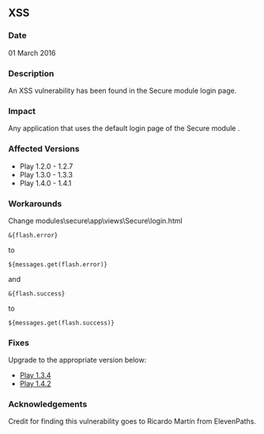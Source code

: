 ## XSS 

### Date

01 March 2016

### Description

An XSS vulnerability has been found in the Secure module login page.

### Impact

Any application that uses the default login page of the Secure module .

### Affected Versions

* Play 1.2.0 - 1.2.7
* Play 1.3.0 - 1.3.3
* Play 1.4.0 - 1.4.1

### Workarounds

Change modules\secure\app\views\Secure\login.html
```
&{flash.error} 
```
to 
```
${messages.get(flash.error)}
```
and 
```
&{flash.success} 
```
to 
```
${messages.get(flash.success)}
```

### Fixes

Upgrade to the appropriate version below:

* [Play 1.3.4](https://downloads.typesafe.com/play/1.3.1/play-1.3.4.zip)
* [Play 1.4.2](https://downloads.typesafe.com/play/1.4.2/play-1.4.2.zip)


### Acknowledgements

Credit for finding this vulnerability goes to Ricardo Martín from ElevenPaths.
